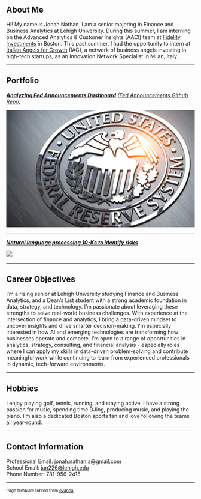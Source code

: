 ## About Me

Hi! My name is Jonah Nathan. I am a senior majoring in Finance and Business Analytics at Lehigh University. During this summer, I am interning on the Advanced Analytics & Customer Insights (AACI) team at [Fidelity Investments](https://www.fidelity.com/) in Boston. This past summer, I had the opportunity to intern at [Italian Angels for Growth](https://www.italianangels.net/en/) (IAG), a network of business angels investing in high-tech startups, as an Innovation Network Specialist in Milan, Italy. 

---

## Portfolio

<!-- You can link to other websites, PDFs in this repo, and other pages in this repo -->

_**[Analyzing Fed Announcements Dashboard](https://fed-announcements.streamlit.app/)**_
_[(Fed Announcements Github Repo)](https://github.com/jonahnathan0/Fed_Announcements)_

<img src="images/aboutthefed-federal-reserve-system-b_spotlight.jpg?raw=true"/>

---

_**[Natural language processing 10-Ks to identify risks](midterm_summary)**_

<img src="images/Form-10-K.jpg?raw=true"/>

---

## Career Objectives

I’m a rising senior at Lehigh University studying Finance and Business Analytics, and a Dean’s List student with a strong academic foundation in data, strategy, and technology. I’m passionate about leveraging these strengths to solve real-world business challenges. With experience at the intersection of finance and analytics, I bring a data-driven mindset to uncover insights and drive smarter decision-making. I’m especially interested in how AI and emerging technologies are transforming how businesses operate and compete. I’m open to a range of opportunities in analytics, strategy, consulting, and financial analysis - especially roles where I can apply my skills in data-driven problem-solving and contribute meaningful work while continuing to learn from experienced professionals in dynamic, tech-forward environments.

---

## Hobbies

I enjoy playing golf, tennis, running, and staying active. I have a strong passion for music, spending time DJing, producing music, and playing the piano. I’m also a dedicated Boston sports fan and love following the teams all year-round.

---

## Contact Information
Professional Email: [jonah.nathan.a@gmail.com](mailto:jonah.nathan.a@gmail.com)
<br>
School Email: [jan226@lehigh.edu](mailto:jan226@lehigh.edu)
<br>
Phone Number: 781-956-2415

---
<p style="font-size:11px">Page template forked from <a href="https://github.com/evanca/quick-portfolio">evanca</a></p>
<!-- Remove above link if you don't want to attibute -->
